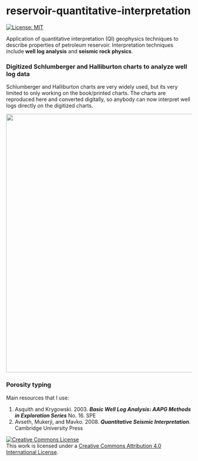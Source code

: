# reservoir-quantitative-interpretation

[![License: MIT](https://img.shields.io/badge/License-MIT-yellow.svg)](https://opensource.org/licenses/MIT)

Application of quantitative interpretation (QI) geophysics techniques to describe properties of petroleum reservoir. Interpretation techniques include **well log analysis** and **seismic rock physics**. 

### Digitized Schlumberger and Halliburton charts to analyze well log data

Schlumberger and Halliburton charts are very widely used, but its very limited to only working on the book/printed charts. The charts are reproduced here and converted digitally, so anybody can now interpret well logs directly on the digitized charts. 
<div>
<img src="https://user-images.githubusercontent.com/51282928/76430354-d1b0b900-63e2-11ea-8595-cff23e58f7fe.png" width="700"/>
</div>

### Porosity typing 

Main resources that I use:

1. Asquith and Krygowski. 2003. ***Basic Well Log Analysis: AAPG Methods in Exploration Series*** No. 16. SPE 
2. Avseth, Mukerji, and Mavko. 2008. ***Quantitative Seismic Interpretation***. Cambridge University Press

<a rel="license" href="http://creativecommons.org/licenses/by/4.0/"><img alt="Creative Commons License" style="border-width:0" src="https://licensebuttons.net/l/by-nc-sa/3.0/88x31.png" /></a><br />This work is licensed under a <a rel="license" href="http://creativecommons.org/licenses/by/4.0/">Creative Commons Attribution 4.0 International License</a>.

